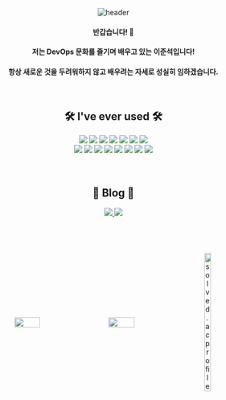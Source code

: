 <div align="center">
  
  ![header](https://capsule-render.vercel.app/api?type=waving&color=gradient&customColorList=6,12,24&text=Welcome%20to%20Junnn0021's%20GitHub%20😀&animation=twinkling&fontSize=48&fontAlignY=30&fontAlign=50&height=160)
  
  #### 반갑습니다! 🙌
  #### 저는 DevOps 문화를 즐기며 배우고 있는 이준석입니다!
  #### 항상 새로운 것을 두려워하지 않고 배우려는 자세로 성실히 임하겠습니다.
  
  <br>
  
  ## 🛠 I've ever used 🛠
  <img src="https://img.shields.io/badge/AWS-232F3E?style=flat-square&logo=Amazon AWS&logoColor=FAFAFA"/>
  <img src="https://img.shields.io/badge/Docker-2496ED?style=flat-square&logo=Docker&logoColor=FAFAFA"/>
  <img src="https://img.shields.io/badge/Kubernetes-326CE5?style=flat-square&logo=Kubernetes&logoColor=FAFAFA"/>
  <img src="https://img.shields.io/badge/Fastify-000000?style=flat-square&logo=Fastify&logoColor=FAFAFA"/>
  <img src="https://img.shields.io/badge/GitHub Actions-2088FF?style=flat-square&logo=GitHub Actions&logoColor=FAFAFA"/>
  <img src="https://img.shields.io/badge/Grafana-F46800?style=flat-square&logo=Grafana&logoColor=FAFAFA"/>
  <img src="https://img.shields.io/badge/JavaScript-F7DF1E?style=flat-square&logo=JavaScript&logoColor=000000"/>
  <br>
  <img src="https://img.shields.io/badge/Linux-FCC624?style=flat-square&logo=Linux&logoColor=000000"/>
  <img src="https://img.shields.io/badge/MongoDB-47A248?style=flat-square&logo=MongoDB&logoColor=FAFAFA"/>
  <img src="https://img.shields.io/badge/MySQL-4479A1?style=flat-square&logo=MySQL&logoColor=FAFAFA"/>
  <img src="https://img.shields.io/badge/NGINX-009639?style=flat-square&logo=NGINX&logoColor=FAFAFA"/>
  <img src="https://img.shields.io/badge/Node.js-339933?style=flat-square&logo=Node.js&logoColor=FAFAFA"/>
  <img src="https://img.shields.io/badge/Serverless-FD5750?style=flat-square&logo=Serverless&logoColor=FAFAFA"/>
  <img src="https://img.shields.io/badge/Terraform-7B42BC?style=flat-square&logo=Terraform&logoColor=FAFAFA"/>
  <img src="https://img.shields.io/badge/VS Code-007ACC?style=flat-square&logo=Visual Studio Code&logoColor=FAFAFA"/>
  
  <br>
  <br>
  <br>

  
  ## 📱 Blog 📱
  <a href="https://junnn0021.github.io/">
    <img 
        src="http://img.shields.io/badge/-GitHub.io-222222?style=flat-square&logo=github&logoColor=FAFAFA&link=https://www.instagram.com/js.xee/"/>
  </a>
  <a href="https://velog.io/@junnn0021">
    <img 
        src="http://img.shields.io/badge/-Velog-20C997?style=flat-square&logo=Velog&logoColor=FAFAFA&link=https://velog.io/@junnn0021"/>
  </a>

 









  <br>
  <br>
  <br>
  <br>

<div style="display: flex; flex-wrap: wrap; justify-content: space-between; align-items: center; margin: 20px 0;">
  <img src="https://github-readme-stats.vercel.app/api/top-langs/?username=junnn0021&layout=compact" style="width: 32%; max-width: 350px; margin-bottom: 20px;">
  <img src="https://github-readme-stats.vercel.app/api?username=junnn0021&show_icons=true" style="width: 32%; max-width: 350px; margin-bottom: 20px;">
  <a href="https://solved.ac/junnn0021">
    <img src="http://mazassumnida.wtf/api/v2/generate_badge?boj=junnn0021" alt="solved.ac profile" style="width: 32%; max-width: 350px; margin-bottom: 20px;">


  

</div>




  

